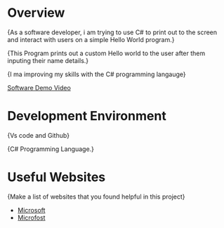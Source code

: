 # Overview

{As a software developer, i am trying to use C# to print out to the screen and interact with users on a simple Hello World program.}

{This Program prints out a custom Hello world to the user after them inputing their name details.}

{I ma improving my skills with the C# programming langauge}


[Software Demo Video](https://www.loom.com/share/d82ea2d4c7dd4b63a60b06dcea2db556?sid=9046baa5-8f1f-4a52-b975-c27a429be697)

# Development Environment

{Vs code and Github}

{C# Programming Language.}

# Useful Websites

{Make a list of websites that you found helpful in this project}
* [Microsoft](https://learn.microsoft.com/en-us/visualstudio/get-started/csharp/tutorial-console?view=vs-2022)
* [Microfost](https://learn.microsoft.com/en-us/training/modules/csharp-write-first/)